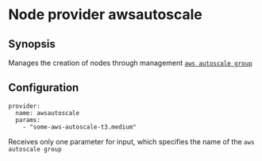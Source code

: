 # Node provider awsautoscale
## Synopsis
Manages the creation of nodes through management [`aws autoscale group`](https://docs.aws.amazon.com/autoscaling/ec2/userguide/auto-scaling-groups.html)

## Configuration

```
provider:
  name: awsautoscale
  params:
    - "some-aws-autoscale-t3.medium" 
```

Receives only one parameter for input, which specifies the name of the `aws autoscale group`